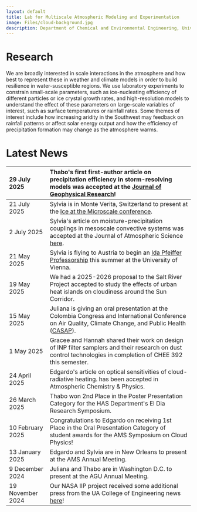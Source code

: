 ```yaml
---
layout: default
title: Lab for Multiscale Atmospheric Modeling and Experimentation
image: Files/cloud-background.jpg
description: Department of Chemical and Environmental Engineering, University of Arizona
---
```


# Research

We are broadly interested in scale interactions in the atmosphere and how best to represent these in weather and climate models in order to build resilience in water-susceptible regions. We use laboratory experiments to constrain small-scale parameters, such as ice-nucleating efficiency of different particles or ice crystal growth rates, and high-resolution models to understand the effect of these parameters on large-scale variables of interest, such as surface temperatures or rainfall rates. Some themes of interest include how increasing aridity in the Southwest may feedback on rainfall patterns or affect solar energy output and how the efficiency of precipitation formation may change as the atmosphere warms.

# Latest News

| 29 July 2025 | Thabo's first first-author article on precipitation efficiency in storm-resolving models was accepted at the [Journal of Geophysical Research](https://agupubs.onlinelibrary.wiley.com/doi/epdf/10.1029/2025JD044228)!
|:-----------|:------|
| 21 July 2025 | Sylvia is in Monte Verita, Switzerland to present at the [Ice at the Microscale conference](https://ice2025.ethz.ch/).
| 2 July 2025 | Sylvia's article on moisture-precipitation couplings in mesoscale convective systems was accepted at the Journal of Atmospheric Science [here](https://journals.ametsoc.org/view/journals/atsc/aop/JAS-D-24-0174.1/JAS-D-24-0174.1.xml).
| 21 May 2025 | Sylvia is flying to Austria to begin an [Ida Pfeiffer Professorship](https://fgga.univie.ac.at/sylviasullivan/) this summer at the University of Vienna.
| 19 May 2025 | We had a 2025-2026 proposal to the Salt River Project accepted to study the effects of urban heat islands on cloudiness around the Sun Corridor.
| 15 May 2025 | Juliana is giving an oral presentation at the Colombia Congress and International Conference on Air Quality, Climate Change, and Public Health ([CASAP](https://casap.science/en/home/)).
| 1 May 2025 | Gracee and Hannah shared their work on design of INP filter samplers and their research on dust control technologies in completion of CHEE 392 this semester.
| 24 April 2025 | Edgardo's article on optical sensitivities of cloud-radiative heating. has been accepted in Atmospheric Chemistry & Physics.
| 26 March 2025 | Thabo won 2nd Place in the Poster Presentation Category for the HAS Department's El Dia Research Symposium.
| 10 February 2025 | Congratulations to Edgardo on receiving 1st Place in the Oral Presentation Category of student awards for the AMS Symposium on Cloud Physics!
| 13 January 2025 | Edgardo and Sylvia are in New Orleans to present at the AMS Annual Meeting.
| 9 December 2024 | Juliana and Thabo are in Washington D.C. to present at the AGU Annual Meeting.
| 19 November 2024 | Our NASA IIP project received some additional press from the UA College of Engineering news [here](https://news.engineering.arizona.edu/news/45m-nasa-award-propels-climate-change-technology)!
